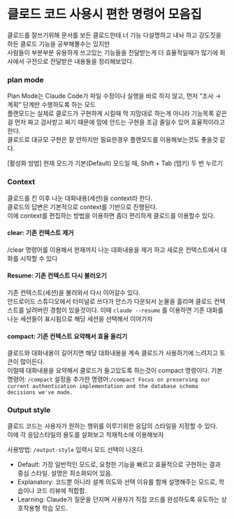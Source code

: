 # 클로드 코드 사용시 편한 명령어 모음집
클로드를 잘쓰기위해 문서를 보든 클로드한테 너 기능 다설명하고 내놔 하고 강도짓을 하든 클로드 기능을 공부해볼수는 있지만  
사람들이 부분부분 유용하게 쓰고있는 기능들을 전달받는게 더 효율적일때가 많기에 회사에서 구전으로 전달받은 내용들을 정리해보았다.

### plan mode
Plan Mode는 Claude Code가 파일 수정이나 실행을 바로 하지 않고, 먼저 “조사 → 계획” 단계만 수행하도록 하는 모드  
플랜모드는 실제로 클로드가 구현하게 시킬때 막 지맘대로 하는게 아니라 기능목록 같은걸 먼저 짜고 검사받고 짜기 때문에 맘에 안드는 구현을 조금 줄일수 있어 효율적이라고 한다.  
클로드로 대규모 구현은 잘 안하지만 필요한경우 플랜모드를 이용해보는것도 좋을것 같다.

[활성화 방법]
현재 모드가 기본(Default) 모드일 때, Shift + Tab (탭키) 두 번 누르기

### Context
클로드를 킨 이후 나눈 대화내용(세션)을 context라 한다.  
클로드의 답변은 기본적으로 context를 기반으로 진행된다.  
이에 context를 편집하는 방법을 이용하면 좀더 편리하게 클로드를 이용할수 있다.

#### clear: 기존 컨텍스트 제거
/clear 명령어를 이용해서 현재까지 나눈 대화내용을 제거 하고 새로운 컨텍스트에서 대화를 시작할 수 있다

#### Resume: 기존 컨텍스트 다시 불러오기
기존 컨텍스트(세션)을 불러와서 다시 이어갈수 있다.  
안드로이드 스튜디오에서 터미널로 쓰다가 안스가 다운되서 눈물을 흘리며 클로드 컨텍스트를 날려버린 경험이 있을것이다. 
이때 ```claude --resume``` 를 이용하면 기존 대화를 나눈 세션들이 표시됨으로 해당 세션을 선택해서 이어가자

#### compact: 기존 컨텍스트 요약해서 효율 올리기
클로드와 대화내용이 길어지면 해당 대화내용을 계속 클로드가 사용하기에 느려지고 토큰이 많이든다.  
이럴때 대화내용을 요약해서 클로드가 들고있도록 하는것이 compact 명령이다.
기본 명령어: ```/compact```
설정을 추가한 명령어:```/compact Focus on preserving our current authentication implementation and the database schema decisions we've made.```

### Output style
클로드 코드는 사용자가 원하는 행위를 이루기위한 응답의 스타일을 지정할 수 있다.  
이에 각 응답스타일의 용도를 살펴보고 적재적소에 이용해보자

사용방법: ```/output-style``` 입력시 모드 선택이 나온다.
- Default: 가장 일반적인 모드로, 요청한 기능을 빠르고 효율적으로 구현하는 결과 중심 스타일. 설명은 최소화되어 있음.
- Explanatory: 코드뿐 아니라 설계 의도와 선택 이유를 함께 설명해주는 모드로, 학습이나 코드 리뷰에 적합함.
- Learning: Claude가 질문을 던지며 사용자가 직접 코드를 완성하도록 유도하는 상호작용형 학습 모드.
